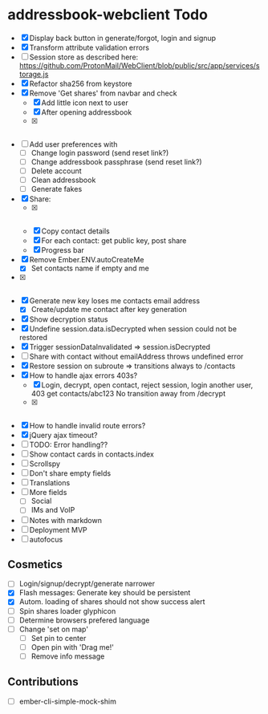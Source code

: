 # addressbook-webclient Todo

 - [x] Display back button in generate/forgot, login and signup
 - [x] Transform attribute validation errors
 - [ ] Session store as described here: https://github.com/ProtonMail/WebClient/blob/public/src/app/services/storage.js
 - [x] Refactor sha256 from keystore
 - [x] Remove 'Get shares' from navbar and check
   - [x] Add little icon next to user
   - [x] After opening addressbook
   - [x] ~~~Periodically~~~
 - [ ] Add user preferences with
   - [ ] Change login password (send reset link?)
   - [ ] Change addressbook passphrase (send reset link?)
   - [ ] Delete account
   - [ ] Clean addressbook
   - [ ] Generate fakes
 - [x] Share:
   - [x] ~~~Check if contact.me~~~
   - [x] Copy contact details
   - [x] For each contact: get public key, post share
   - [x] Progress bar
 - [x] Remove Ember.ENV.autoCreateMe
   - [x] Set contacts name if empty and me
 - [x] ~~~Embed map with responsive-embed~~~
 - [x] Generate new key loses me contacts email address
   - [x] Create/update me contact after key generation
 - [x] Show decryption status
 - [x] Undefine session.data.isDecrypted when session could not be restored
  - [x] Trigger sessionDataInvalidated => session.isDecrypted
 - [ ] Share with contact without emailAddress throws undefined error
 - [x] Restore session on subroute => transitions always to /contacts
 - [x] How to handle ajax errors 403s?
   - [x] Login, decrypt, open contact, reject session, login another user, 403 get contacts/abc123
         No transition away from /decrypt
   - [x] ~~~DS.RESTAdapters feature flag for Error classes~~~
 - [x] How to handle invalid route errors?
 - [x] jQuery ajax timeout?
 - [ ] TODO: Error handling\??
 - [ ] Show contact cards in contacts.index
 - [ ] Scrollspy
 - [ ] Don't share empty fields
 - [ ] Translations
 - [ ] More fields
   - [ ] Social
   - [ ] IMs and VoIP
 - [ ] Notes with markdown
 - [ ] Deployment MVP
 - [ ] autofocus

## Cosmetics

 - [ ] Login/signup/decrypt/generate narrower
 - [x] Flash messages: Generate key should be persistent
 - [x] Autom. loading of shares should not show success alert
 - [ ] Spin shares loader glyphicon
 - [ ] Determine browsers prefered language
 - [ ] Change 'set on map'
   - [ ] Set pin to center
   - [ ] Open pin with 'Drag me!'
   - [ ] Remove info message
   
## Contributions

 - [ ] ember-cli-simple-mock-shim
 
